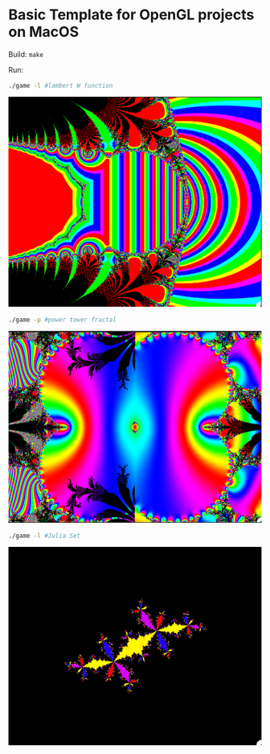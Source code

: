 # Basic Template for OpenGL projects on MacOS

Build: `make` 

Run: 

```bash
./game -l #lambert W function 
```
![img](images/lambert.png)

```bash
./game -p #power tower fractal 
```
![img](images/powertower.png)

```bash
./game -l #Julia Set 
```
![img](images/julia.png)

